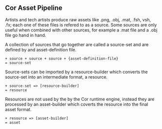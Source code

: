 ## Cor Asset Pipeline

Artists and tech artists produce raw assets like .png, .obj, .mat, .fsh, vsh, .fx; each one of these files is refered to as a source.  Some sources are only useful when combined with other sources, for example a .mat file and a .obj file go hand in hand.

A collection of sources that go together are called a source-set and are defined by and asset-definition file.

    + source + source + source + {asset-definition-file}
    = source-set

Source-sets can be imported by a resource-builder which converts the source-set into an intermediate format, a resource.

    + source-set => [resource-builder]
    = resource

Resources are not used by the by the Cor runtime engine, instead they are processed by an asset-builder which coverts the resource into the final asset format.

    + resource => [asset-builder]
    = asset
